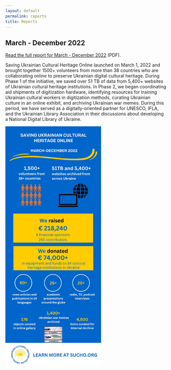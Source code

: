 ```yaml
---
layout: default
permalink: reports
title: Reports
---
```



## March - December 2022
[Read the full report for March - December 2022](/assets/Mar-Dec-2022_End_of_Year_Updates.pdf) (PDF).

Saving Ukrainian Cultural Heritage Online launched on March 1, 2022 and brought together 1500+ volunteers from more than 38 countries who are collaborating online to preserve Ukrainian digital cultural heritage. During Phase 1 of the initiative, we saved over 51 TB of data from 5,400+ websites of Ukrainian cultural heritage institutions. In Phase 2, we began coordinating aid shipments of digitization hardware, identifying resources for training Ukrainian cultural workers in digitization methods, curating Ukrainian culture in an online exhibit, and archiving Ukrainian war memes. During this period, we have served as a digitally-oriented partner for UNESCO, IFLA, and the Ukrainian Library Association in their discussions about developing a National Digital Library of Ukraine. 

<img src="/assets/images/2022-sucho-recap.jpg" width="300px" style="float:center; margin-left: 0px;" title="March-December 2022 Recap">
























